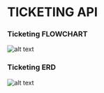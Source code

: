 # TICKETING API

### Ticketing FLOWCHART
![alt text](https://github.com/cecepsprd/minipos/blob/master/docs/flowchart.png?raw=true)

### Ticketing ERD
![alt text](https://github.com/cecepsprd/minipos/blob/master/docs/ticketing-erd.png?raw=true)